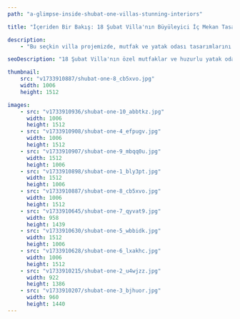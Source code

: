 ```yaml
---
path: "a-glimpse-inside-shubat-one-villas-stunning-interiors"

title: "İçeriden Bir Bakış: 18 Şubat Villa'nın Büyüleyici İç Mekan Tasarımları"

description:
    - "Bu seçkin villa projemizde, mutfak ve yatak odası tasarımlarını ev sahiplerinin yaşam tarzına uygun olarak özenle planladık. Modern ve işlevsel mutfak tasarımımız, geniş hareket alanı ve üstün donanımıyla kusursuz bir yemek hazırlama deneyimi sunuyor. Yatak odalarını huzur ve dinginlik ön planda tutarak, konforlu bir dinlenme alanı olarak tasarladık. Her mekanda premium malzemeler ve akıllı tasarım çözümleri kullanarak benzersiz bir atmosfer yarattık. Tüm bu unsurlar, estetik ve işlevselliği mükemmel bir dengede birleştirerek yaşamı kolaylaştıran zarif bir yaşam alanı oluşturuyor."

seoDescription: "18 Şubat Villa'nın özel mutfaklar ve huzurlu yatak odalarıyla lüks iç mekan tasarımını keşfedin. Premium malzemeler, akıllı yerleşim planları ve zarif yaşam alanlarıyla deneyim kazanın. Uzman tasarımcılarımızla evinizi dönüştürün. Güzellik ve işlevselliğin mükemmel uyumunu yaratın."

thumbnail:
    src: "v1733910887/shubat-one-8_cb5xvo.jpg"
    width: 1006
    height: 1512

images:
    - src: "v1733910936/shubat-one-10_abbtkz.jpg"
      width: 1006
      height: 1512
    - src: "v1733910908/shubat-one-4_efpugv.jpg"
      width: 1006
      height: 1512
    - src: "v1733910907/shubat-one-9_mbqq0u.jpg"
      width: 1512
      height: 1006
    - src: "v1733910898/shubat-one-1_bly3pt.jpg"
      width: 1512
      height: 1006
    - src: "v1733910887/shubat-one-8_cb5xvo.jpg"
      width: 1006
      height: 1512
    - src: "v1733910645/shubat-one-7_qyvat9.jpg"
      width: 958
      height: 1439
    - src: "v1733910630/shubat-one-5_wbbidk.jpg"
      width: 1512
      height: 1006
    - src: "v1733910628/shubat-one-6_lxakhc.jpg"
      width: 1006
      height: 1512
    - src: "v1733910215/shubat-one-2_u4wjzz.jpg"
      width: 922
      height: 1386
    - src: "v1733910207/shubat-one-3_bjhuor.jpg"
      width: 960
      height: 1440
---
```

